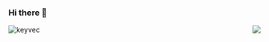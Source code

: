 ### Hi there 👋

<img align="right" src="https://github-readme-stats.vercel.app/api/top-langs/?username=keyvec&layout=compact"/>

<img src="https://count.getloli.com/get/@keyvec?theme=asoul" alt="keyvec" />
